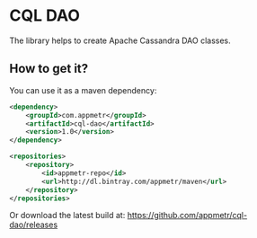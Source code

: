 CQL DAO
=============

The library helps to create Apache Cassandra DAO classes.

## How to get it?

You can use it as a maven dependency:

```xml
<dependency>
    <groupId>com.appmetr</groupId>
    <artifactId>cql-dao</artifactId>
    <version>1.0</version>
</dependency>

<repositories>
    <repository>
        <id>appmetr-repo</id>
        <url>http://dl.bintray.com/appmetr/maven</url>
    </repository>
</repositories>
```

Or download the latest build at:
    https://github.com/appmetr/cql-dao/releases
